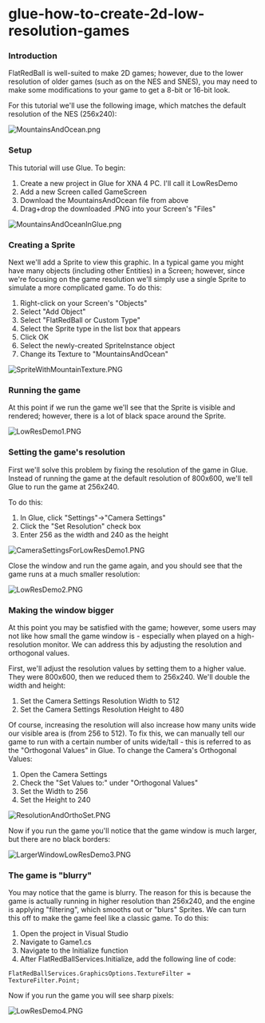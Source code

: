 # glue-how-to-create-2d-low-resolution-games

### Introduction

FlatRedBall is well-suited to make 2D games; however, due to the lower resolution of older games (such as on the NES and SNES), you may need to make some modifications to your game to get a 8-bit or 16-bit look.

For this tutorial we'll use the following image, which matches the default resolution of the NES (256x240):

![MountainsAndOcean.png](../../../media/migrated\_media-MountainsAndOcean.png)

### Setup

This tutorial will use Glue. To begin:

1. Create a new project in Glue for XNA 4 PC. I'll call it LowResDemo
2. Add a new Screen called GameScreen
3. Download the MountainsAndOcean file from above
4. Drag+drop the downloaded .PNG into your Screen's "Files"

![MountainsAndOceanInGlue.png](../../../media/migrated\_media-MountainsAndOceanInGlue.png)

### Creating a Sprite

Next we'll add a Sprite to view this graphic. In a typical game you might have many objects (including other Entities) in a Screen; however, since we're focusing on the game resolution we'll simply use a single Sprite to simulate a more complicated game. To do this:

1. Right-click on your Screen's "Objects"
2. Select "Add Object"
3. Select "FlatRedBall or Custom Type"
4. Select the Sprite type in the list box that appears
5. Click OK
6. Select the newly-created SpriteInstance object
7. Change its Texture to "MountainsAndOcean"

![SpriteWithMountainTexture.PNG](../../../media/migrated\_media-SpriteWithMountainTexture.PNG)

### Running the game

At this point if we run the game we'll see that the Sprite is visible and rendered; however, there is a lot of black space around the Sprite.

![LowResDemo1.PNG](../../../media/migrated\_media-LowResDemo1.PNG)

### Setting the game's resolution

First we'll solve this problem by fixing the resolution of the game in Glue. Instead of running the game at the default resolution of 800x600, we'll tell Glue to run the game at 256x240.

To do this:

1. In Glue, click "Settings"->"Camera Settings"
2. Click the "Set Resolution" check box
3. Enter 256 as the width and 240 as the height

![CameraSettingsForLowResDemo1.PNG](../../../media/migrated\_media-CameraSettingsForLowResDemo1.PNG)

Close the window and run the game again, and you should see that the game runs at a much smaller resolution:

![LowResDemo2.PNG](../../../media/migrated\_media-LowResDemo2.PNG)

### Making the window bigger

At this point you may be satisfied with the game; however, some users may not like how small the game window is - especially when played on a high-resolution monitor. We can address this by adjusting the resolution and orthogonal values.

First, we'll adjust the resolution values by setting them to a higher value. They were 800x600, then we reduced them to 256x240. We'll double the width and height:

1. Set the Camera Settings Resolution Width to 512
2. Set the Camera Settings Resolution Height to 480

Of course, increasing the resolution will also increase how many units wide our visible area is (from 256 to 512). To fix this, we can manually tell our game to run with a certain number of units wide/tall - this is referred to as the "Orthogonal Values" in Glue. To change the Camera's Orthogonal Values:

1. Open the Camera Settings
2. Check the "Set Values to:" under "Orthogonal Values"
3. Set the Width to 256
4. Set the Height to 240

![ResolutionAndOrthoSet.PNG](../../../media/migrated\_media-ResolutionAndOrthoSet.PNG)

Now if you run the game you'll notice that the game window is much larger, but there are no black borders:

![LargerWindowLowResDemo3.PNG](../../../media/migrated\_media-LargerWindowLowResDemo3.PNG)

### The game is "blurry"

You may notice that the game is blurry. The reason for this is because the game is actually running in higher resolution than 256x240, and the engine is applying "filtering", which smooths out or "blurs" Sprites. We can turn this off to make the game feel like a classic game. To do this:

1. Open the project in Visual Studio
2. Navigate to Game1.cs
3. Navigate to the Initialize function
4. After FlatRedBallServices.Initialize, add the following line of code:

&#x20;

```
FlatRedBallServices.GraphicsOptions.TextureFilter = TextureFilter.Point;
```

Now if you run the game you will see sharp pixels:

![LowResDemo4.PNG](../../../media/migrated\_media-LowResDemo4.PNG)
